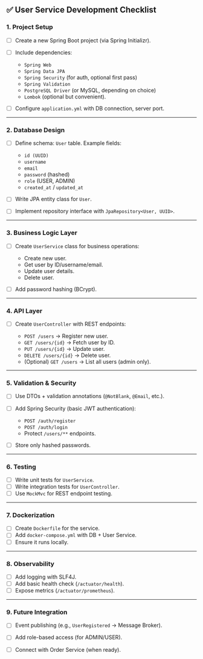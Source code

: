 
## ✅ User Service Development Checklist

### 1. **Project Setup**

* [ ] Create a new Spring Boot project (via Spring Initializr).
* [ ] Include dependencies:

  * `Spring Web`
  * `Spring Data JPA`
  * `Spring Security` (for auth, optional first pass)
  * `Spring Validation`
  * `PostgreSQL Driver` (or MySQL, depending on choice)
  * `Lombok` (optional but convenient).
* [ ] Configure `application.yml` with DB connection, server port.

---

### 2. **Database Design**

* [ ] Define schema: `User` table. Example fields:

  * `id (UUID)`
  * `username`
  * `email`
  * `password` (hashed)
  * `role` (USER, ADMIN)
  * `created_at` / `updated_at`
* [ ] Write JPA entity class for `User`.
* [ ] Implement repository interface with `JpaRepository<User, UUID>`.

---

### 3. **Business Logic Layer**

* [ ] Create `UserService` class for business operations:

  * Create new user.
  * Get user by ID/username/email.
  * Update user details.
  * Delete user.
* [ ] Add password hashing (BCrypt).

---

### 4. **API Layer**

* [ ] Create `UserController` with REST endpoints:

  * `POST /users` → Register new user.
  * `GET /users/{id}` → Fetch user by ID.
  * `PUT /users/{id}` → Update user.
  * `DELETE /users/{id}` → Delete user.
  * (Optional) `GET /users` → List all users (admin only).

---

### 5. **Validation & Security**

* [ ] Use DTOs + validation annotations (`@NotBlank`, `@Email`, etc.).
* [ ] Add Spring Security (basic JWT authentication):

  * `POST /auth/register`
  * `POST /auth/login`
  * Protect `/users/**` endpoints.
* [ ] Store only hashed passwords.

---

### 6. **Testing**

* [ ] Write unit tests for `UserService`.
* [ ] Write integration tests for `UserController`.
* [ ] Use `MockMvc` for REST endpoint testing.

---

### 7. **Dockerization**

* [ ] Create `Dockerfile` for the service.
* [ ] Add `docker-compose.yml` with DB + User Service.
* [ ] Ensure it runs locally.

---

### 8. **Observability**

* [ ] Add logging with SLF4J.
* [ ] Add basic health check (`/actuator/health`).
* [ ] Expose metrics (`/actuator/prometheus`).

---

### 9. **Future Integration**

* [ ] Event publishing (e.g., `UserRegistered` → Message Broker).
* [ ] Add role-based access (for ADMIN/USER).
* [ ] Connect with Order Service (when ready).

